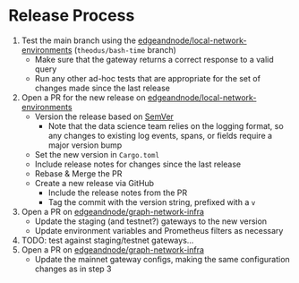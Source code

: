 # Release Process

1. Test the main branch using the [edgeandnode/local-network-environments](https://github.com/edgeandnode/local-network-environments) (`theodus/bash-time` branch)
    - Make sure that the gateway returns a correct response to a valid query
    - Run any other ad-hoc tests that are appropriate for the set of changes made since the last release
2. Open a PR for the new release on [edgeandnode/local-network-environments](https://github.com/edgeandnode/local-network-environments)
    - Version the release based on [SemVer](https://semver.org/)
      - Note that the data science team relies on the logging format, so any changes to existing log events, spans, or fields require a major version bump
    - Set the new version in `Cargo.toml`
    - Include release notes for changes since the last release
    - Rebase & Merge the PR
    - Create a new release via GitHub
      - Include the release notes from the PR
      - Tag the commit with the version string, prefixed with a `v`
3. Open a PR on [edgeandnode/graph-network-infra](https://github.com/edgeandnode/graph-network-infra)
    - Update the staging (and testnet?) gateways to the new version
    - Update environment variables and Prometheus filters as necessary
4. TODO: test against staging/testnet gateways...
5. Open a PR on [edgeandnode/graph-network-infra](https://github.com/edgeandnode/graph-network-infra)
    - Update the mainnet gateway configs, making the same configuration changes as in step 3
